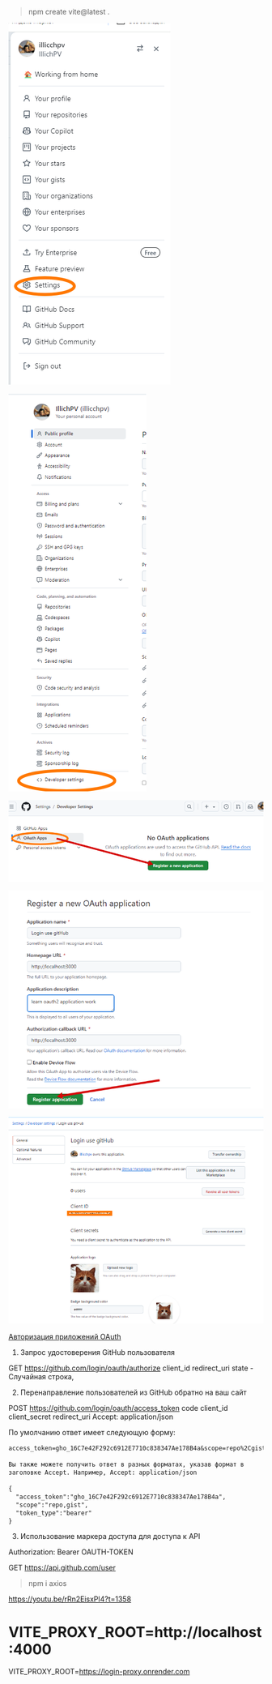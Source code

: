 >npm create vite@latest .

![alt text](image.png)

![alt text](image-1.png)

![alt text](image-2.png)

![alt text](image-3.png)

![alt text](image-4.png)

[Авторизация приложений OAuth](https://docs.github.com/ru/apps/oauth-apps/building-oauth-apps/authorizing-oauth-apps)

1. Запрос удостоверения GitHub пользователя

  GET https://github.com/login/oauth/authorize
  client_id
  redirect_uri
  state - Случайная строка,

2. Перенаправление пользователей из GitHub обратно на ваш сайт

  POST https://github.com/login/oauth/access_token
  code
  client_id
  client_secret
  redirect_uri
    Accept: application/json

По умолчанию ответ имеет следующую форму: 

    access_token=gho_16C7e42F292c6912E7710c838347Ae178B4a&scope=repo%2Cgist&token_type=bearer

    Вы также можете получить ответ в разных форматах, указав формат в заголовке Accept. Например, Accept: application/json

    {
      "access_token":"gho_16C7e42F292c6912E7710c838347Ae178B4a",
      "scope":"repo,gist",
      "token_type":"bearer"
    }

3. Использование маркера доступа для доступа к API

Authorization: Bearer OAUTH-TOKEN

GET https://api.github.com/user


>npm i axios


https://youtu.be/rRn2EisxPl4?t=1358

# VITE_PROXY_ROOT=http://localhost:4000
VITE_PROXY_ROOT=https://login-proxy.onrender.com
